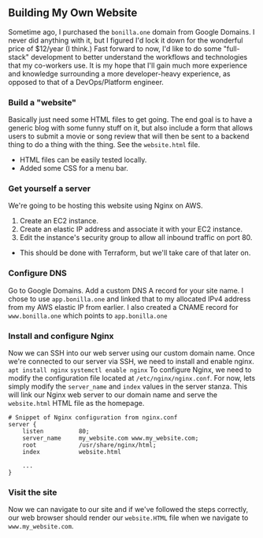 ## Building My Own Website
Sometime ago, I purchased the `bonilla.one` domain from Google Domains. I never did anything with it, but I figured I'd lock it down for the wonderful price of $12/year (I think.) Fast forward to now, I'd like to do some "full-stack" development to better understand the workflows and technologies that my co-workers use. It is my hope that I'll gain much more experience and knowledge surrounding a more developer-heavy experience, as opposed to that of a DevOps/Platform engineer. 

### Build a "website"
Basically just need some HTML files to get going. The end goal is to have a generic blog with some funny stuff on it, but also include a form that allows users to submit a movie or song review that will then be sent to a backend thing to do a thing with the thing. See the `website.html` file.

* HTML files can be easily tested locally.
* Added some CSS for a menu bar.

### Get yourself a server
We're going to be hosting this website using Nginx on AWS. 

1. Create an EC2 instance.
2. Create an elastic IP address and associate it with your EC2 instance. 
3. Edit the instance's security group to allow all inbound traffic on port 80.

* This should be done with Terraform, but we'll take care of that later on. 

### Configure DNS
Go to Google Domains. Add a custom DNS A record for your site name. I chose to use `app.bonilla.one` and linked that to my allocated IPv4 address from my AWS elastic IP from earlier. I also created a CNAME record for `www.bonilla.one` which points to `app.bonilla.one`

### Install and configure Nginx
Now we can SSH into our web server using our custom domain name. Once we're connected to our server via SSH, we need to install and enable nginx. 
`apt install nginx`
`systemctl enable nginx`
To configure Nginx, we need to modify the configuration file located at `/etc/nginx/nginx.conf`. For now, lets simply modify the `server_name` and `index` values in the server stanza. This will link our Nginx web server to our domain name and serve the `website.html` HTML file as the homepage.
```
# Snippet of Nginx configuration from nginx.conf
server {
    listen          80;
    server_name     my_website.com www.my_website.com;
    root            /usr/share/nginx/html;
    index           website.html

    ...
}
```
### Visit the site
Now we can navigate to our site and if we've followed the steps correctly, our web browser should render our `website.HTML` file when we navigate to `www.my_website.com`.



